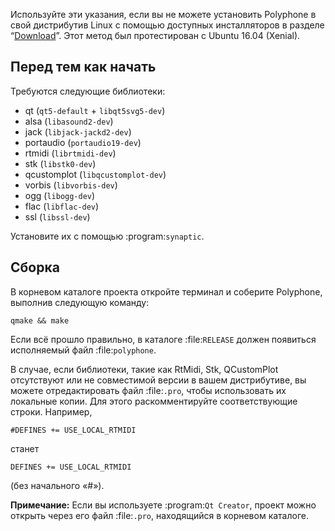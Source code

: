 Используйте эти указания, если вы не можете установить Polyphone в свой дистрибутив Linux с помощью доступных инсталляторов в разделе “[Download](download)”.
Этот метод был протестирован с Ubuntu 16.04 (Xenial).


## Перед тем как начать


Требуются следующие библиотеки:

* qt (``qt5-default`` + ``libqt5svg5-dev``)
* alsa (``libasound2-dev``)
* jack (``libjack-jackd2-dev``)
* portaudio (``portaudio19-dev``)
* rtmidi (``librtmidi-dev``)
* stk (``libstk0-dev``)
* qcustomplot (``libqcustomplot-dev``)
* vorbis (``libvorbis-dev``)
* ogg (``libogg-dev``)
* flac (``libflac-dev``)
* ssl (``libssl-dev``)

Установите их с помощью :program:`synaptic`.


## Сборка


В корневом каталоге проекта откройте терминал и соберите Polyphone, выполнив следующую команду:

```
qmake && make
```

Если всё прошло правильно, в каталоге :file:`RELEASE` должен появиться исполняемый файл :file:`polyphone`.

В случае, если библиотеки, такие как RtMidi, Stk, QCustomPlot отсутствуют или не совместимой версии в вашем дистрибутиве, вы можете отредактировать файл :file:`.pro`, чтобы использовать их локальные копии.
Для этого раскомментируйте соответствующие строки. Например,

```
#DEFINES += USE_LOCAL_RTMIDI
```

станет

```
DEFINES += USE_LOCAL_RTMIDI
```

(без начального «#»).

**Примечание:** Если вы используете :program:`Qt Creator`, проект можно открыть через его файл :file:`.pro`, находящийся в корневом каталоге.